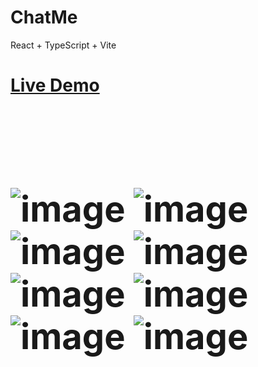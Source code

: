 # ChatMe 

React + TypeScript + Vite
<a href="https://main--chatme-tomhong.netlify.app/"><h1>Live Demo<h1></a>
<br />
![image](https://github.com/TomYYHong/ChatMe/assets/56811243/2c36a6a8-09c6-4cc2-986a-de348a47a5f9)
![image](https://github.com/TomYYHong/ChatMe/assets/56811243/cc9927c4-0db6-4d68-af44-1bb14e000913)
![image](https://github.com/TomYYHong/ChatMe/assets/56811243/e078bba0-f383-4ded-a723-99ecd91f9bac)
![image](https://github.com/TomYYHong/ChatMe/assets/56811243/de1264e1-d71e-467f-a6a6-e75a7908c5d1)
![image](https://github.com/TomYYHong/ChatMe/assets/56811243/33db6ed9-0396-4dab-b2a7-0d245403bb9f)
![image](https://github.com/TomYYHong/ChatMe/assets/56811243/07272dfe-11b1-4273-90a9-655dcea819bd)
![image](https://github.com/TomYYHong/ChatMe/assets/56811243/c9d9f04a-a4f1-4ed3-9a79-517a37478b5a)
![image](https://github.com/TomYYHong/ChatMe/assets/56811243/05035551-2a4a-4169-a7ad-c67cf57be12b)



